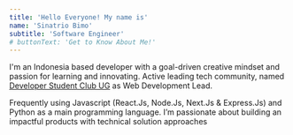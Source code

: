 ```yaml
---
title: 'Hello Everyone! My name is'
name: 'Sinatrio Bimo'
subtitle: 'Software Engineer'
# buttonText: 'Get to Know About Me!'
---
```


I'm an Indonesia based developer with a goal-driven creative mindset and passion for learning and innovating. Active leading tech community, named [Developer Student Club UG](https://dsc.community.dev/gunadarma-university/) as Web Development Lead.

Frequently using Javascript (React.Js, Node.Js, Next.Js & Express.Js) and Python as a main programming language. I’m passionate about building an impactful products with technical solution approaches
